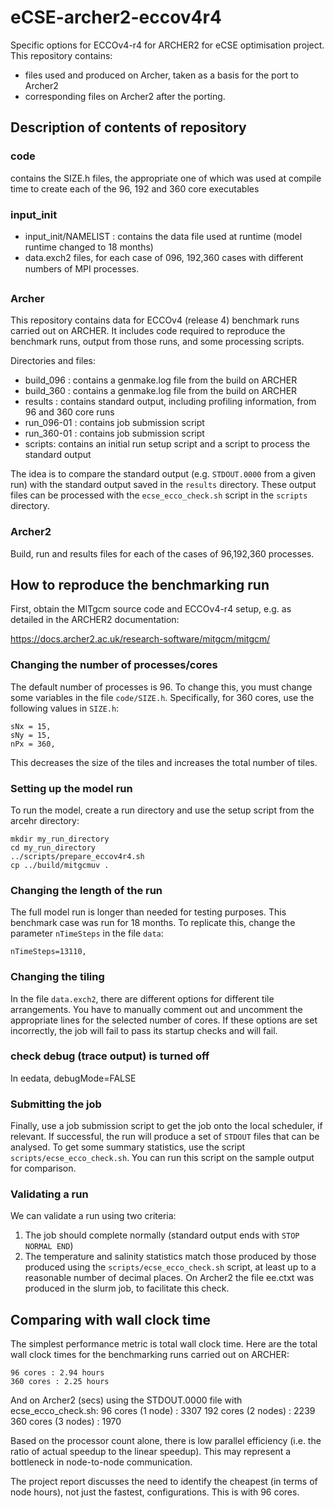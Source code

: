 # eCSE-archer2-eccov4r4

Specific options for ECCOv4-r4 for ARCHER2 for eCSE optimisation project. This repository contains:
 - files used and produced on Archer, taken as a basis for the port to Archer2
 - corresponding files on Archer2 after the porting.

## Description of contents of repository

### code
 contains the SIZE.h files, the appropriate one of which was used at compile time to create each of the 96, 192 and 360 core executables

### input_init
 - input_init/NAMELIST : contains the data file used at runtime (model runtime changed to 18 months)
 - data.exch2 files, for each case of 096, 192,360  cases with different numbers of MPI processes.

### Archer
This repository contains data for ECCOv4 (release 4) benchmark runs carried out on ARCHER. It includes code required to reproduce the benchmark runs, output from those runs, and some processing scripts.

Directories and files:
 - build_096 : contains a genmake.log file from the build on ARCHER
 - build_360 : contains a genmake.log file from the build on ARCHER
 - results : contains standard output, including profiling information, from 96 and 360 core runs
 - run_096-01 : contains job submission script
 - run_360-01 : contains job submission script
 - scripts: contains an initial run setup script and a script to process the standard output
 
The idea is to compare the standard output (e.g. ``STDOUT.0000`` from a given run) with the standard output saved in the ``results`` directory. These output files can be processed with the ``ecse_ecco_check.sh`` script in the ``scripts`` directory.

### Archer2
Build, run and results files for each of the cases of 96,192,360 processes.

## How to reproduce the benchmarking run

First, obtain the MITgcm source code and ECCOv4-r4 setup, e.g. as detailed in the ARCHER2 documentation:

https://docs.archer2.ac.uk/research-software/mitgcm/mitgcm/

### Changing the number of processes/cores
The default number of processes is 96. To change this, you must change some variables in the file ``code/SIZE.h``. Specifically, for 360 cores, use the following values in ``SIZE.h``:

    sNx = 15,
    sNy = 15,
    nPx = 360,
    
This decreases the size of the tiles and increases the total number of tiles. 

### Setting up the model run
To run the model, create a run directory and use the setup script from the arcehr directory:

    mkdir my_run_directory
    cd my_run_directory
    ../scripts/prepare_eccov4r4.sh
    cp ../build/mitgcmuv .
    
### Changing the length of the run
The full model run is longer than needed for testing purposes. This benchmark case was run for 18 months. To replicate this, change the parameter ``nTimeSteps`` in the file ``data``:

    nTimeSteps=13110,
    
### Changing the tiling
In the file ``data.exch2``, there are different options for different tile arrangements. You have to manually comment out and uncomment the appropriate lines for the selected number of cores. If these options are set incorrectly, the job will fail to pass its startup checks and will fail. 
    
### check debug (trace output) is turned off
In eedata, debugMode=FALSE

### Submitting the job    
Finally, use a job submission script to get the job onto the local scheduler, if relevant. If successful, the run will produce a set of ``STDOUT`` files that can be analysed. To get some summary statistics, use the script ``scripts/ecse_ecco_check.sh``. You can run this script on the sample output for comparison. 

### Validating a run
We can validate a run using two criteria:

  1. The job should complete normally (standard output ends with ``STOP NORMAL END``)
  2. The temperature and salinity statistics match those produced by those produced using the ``scripts/ecse_ecco_check.sh`` script, at least up to a reasonable number of decimal places. 
    On Archer2 the file ee.ctxt was produced in the slurm job, to facilitate this check.

## Comparing with wall clock time
The simplest performance metric is total wall clock time. Here are the total wall clock times for the benchmarking runs carried out on ARCHER:

    96 cores : 2.94 hours
    360 cores : 2.25 hours
  
And on Archer2 (secs) using the STDOUT.0000 file with ecse_ecco_check.sh:
    96 cores (1 node) : 3307
    192 cores (2 nodes) : 2239
    360 cores (3 nodes) : 1970 
  
Based on the processor count alone, there is low parallel efficiency (i.e. the ratio of actual speedup to the linear speedup). This  may represent a bottleneck in node-to-node communication.  

The project report discusses the need to identify the cheapest (in terms of node hours), not just the fastest, configurations. This is with 96 cores. 
